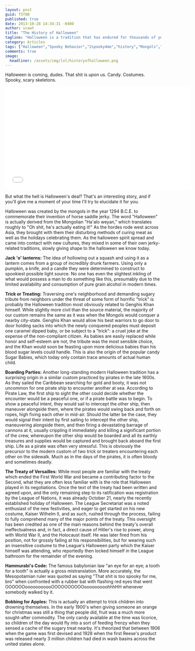 ```yaml
---
layout: post
guid: f5f00
published: true
date: 2013-10-28 14:34:31 -0400
author: scawt
title: "The History of Halloween"
tagline: "Halloween is a tradition that has endured for thousands of years in hundreds of cultures, and that is showing no signs of slowing down. While Christmas is slowly gorging itself on more and more of the year, lets step back and take a look at this spooky, scary custom\'s extensive history."
category: Articles
tags: ["Halloween","Spooky Behavior","2spooky4me","history","Mongols","Genghis Khan","World Wars","pirates","Kaiser","my blood sugar hurts","spooky scary skeletons"]
comments: true 
image:
  headliner: /assets/img/lol/historyofhalloween.png
---
```


Halloween is coming, dudes. That shit is _upon_ us. Candy. Costumes. Spooky, scary skeletons.

<iframe width="600" height="330" src="//www.youtube.com/embed/x-agNTzk0a0" frameborder="0" allowfullscreen=""></iframe>

But what the hell is Halloween's deal? That's an interesting story, and if you'll give me a moment of your time I'll try to elucidate it for you.

Halloween was created by the mongols in the year 1294 B.C.E. to commemorate their invention of horse saddle jerky. The word "Halloween" is actually derived from the Mongolian "Ha'alo weyan," which translates roughly to "Oh shit, he's actually eating it!" As the hordes rode west across Asia, they brought with them their disturbing methods of curing meat as well as the holidays celebrating them. As the halloween spirit spread and came into contact with new cultures, they mixed in some of their own jerky-related traditions, slowly giving shape to the halloween we know today.

**Jack 'o' lanterns:** The idea of hollowing out a squash and using it as a lantern comes from a group of incredibly drunk farmers. Using only a pumpkin, a knife, and a candle they were determined to construct to spookiest possible light source. No one has even the slightest inkling of what would possess a man to do something like this, presumably due to the limited availability and consumption of pure grain alcohol in modern times.

**Trick or Treating:** Traversing one's neighborhood and demanding sugary tribute from neighbors under the threat of some form of horrific "trick" is probably the Halloween tradition most obviously related to Genghis Khan himself. While slightly more civil than the source material, the majority of our custom remains the same as it was when the Mongols would conquer a nearby city-state. Genghis Khan would allow his best warriors to go door to door holding sacks into which the newly conquered peoples must deposit one caramel dipped baby, or be subject to a "trick": a cruel joke at the expense of the non-compliant citizen. As babies are easily replaced while honor and self-esteem are not, the tribute was the most sensible choice, and the Khan would soon be feasting upon more delicious babies than his blood sugar levels could handle. This is also the origin of the popular candy Sugar Babies, which today only contain trace amounts of actual human child.

**Boarding Parties:** Another long-standing modern Halloween tradition has a surprising origin in a similar custom practiced by pirates in the late 1600s. As they sailed the Caribbean searching for gold and booty, it was not uncommon for one pirate ship to encounter another at sea. According to Pirate Law, the first ship to sight the other could decide whether the encounter would be a peaceful one, or if a pirate battle was to begin. To show a peaceful intent, they would sail to intercept the other ship, then maneuver alongside them, where the pirates would swing back and forth on ropes, high fiving each other in mid-air. Should the latter be the case, they would signal their intent by first sailing to intercept the other ship, maneuvering alongside them, and then firing a devastating barrage of cannons at it, usually crippling it immediately and killing a significant portion of the crew, whereupon the other ship would be boarded and all its earthly treasures and supplies would be captured and brought back aboard the first ship. Life as a pirate was often very stressful. This is obviously the precursor to the modern custom of two trick or treaters encountering each other on the sidewalk. Much as in the days of the pirates, it is often bloody and sometimes deadly.

**The Treaty of Versailles:** While most people are familiar with the treaty which ended the First World War and became a contributing factor to the Second, what they are often less familiar with is the role that Halloween played in its negotiations. Once the text of the treaty had been written and agreed upon, and the only remaining step to its ratification was registration by the League of Nations, it was already October 21, nearly the recently established holiday of Halloween. The League Secretariat was a noted enthusiast of the new festivities, and eager to get started on his new costume, Kaiser Wilhelm II, and as such, rushed through the process, failing to fully comprehend many of the major points of the treaty. This oversight has been credited as one of the main reasons behind the treaty's overall ineffectualness and, in fact, a direct cause of Hitler's rise to power, along with World War II, and the Holocaust itself. He was later fired from his position, not for grossly failing at his responsibilities, but for wearing such an insensitive costume to the League's Halloween party which the Kaiser himself was attending, who reportedly then locked himself in the League bathroom for the remainder of the evening.

**Hammurabi's Code:** The famous babylonian law "an eye for an eye; a tooth for a tooth" is actually a gross mistranslation. More accurately, the Mesopotamian ruler was quoted as saying "That shit is too spooky for me, bro" when confronted with a rubber bat with flashing red eyes that went OOOOOOooooooooooOOOOOOOOOOooooooooohhhHH whenever somebody walked by it.

**Bobbing for Apples:** This is actually an attempt to trick children into drowning themselves. In the early 1900's when giving someone an orange for christmas was still a thing that people did, fruit was a much more sought-after commodity. The only candy available at the time was licorice, so children of the day would fly into a sort of feeding frenzy when they sensed a cache of the sugary treat nearby. It's theorized that between 1906 when the game was first devised and 1928 when the first Reese's product was released nearly 3 million children had died in wash basins across the united states alone.